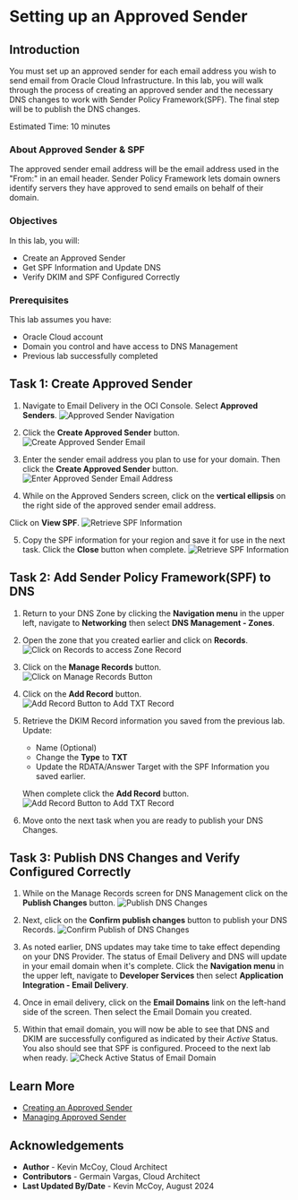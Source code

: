 # Setting up an Approved Sender

## Introduction

You must set up an approved sender for each email address you wish to send email from Oracle Cloud Infrastructure. In this lab, you will walk through the process of creating an approved sender and the necessary DNS changes to work with Sender Policy Framework(SPF). The final step will be to publish the DNS changes.

Estimated Time: 10 minutes

### About Approved Sender & SPF
The approved sender email address will be the email address used in the "From:" in an email header. Sender Policy Framework lets domain owners identify servers they have approved to send emails on behalf of their domain.

### Objectives

In this lab, you will:
* Create an Approved Sender
* Get SPF Information and Update DNS
* Verify DKIM and SPF Configured Correctly

### Prerequisites

This lab assumes you have:
* Oracle Cloud account
* Domain you control and have access to DNS Management
* Previous lab successfully completed

## Task 1: Create Approved Sender

1. Navigate to Email Delivery in the OCI Console. Select **Approved Senders**.
![Approved Sender Navigation](images/picture1.png)

2. Click the **Create Approved Sender** button.
![Create Approved Sender Email](images/picture2.png)

3. Enter the sender email address you plan to use for your domain. Then click the **Create Approved Sender** button.
![Enter Approved Sender Email Address](images/picture3.png)

4. While on the Approved Senders screen, click on the **vertical ellipsis** on the right side of the approved sender email address.

 Click on **View SPF**.
![Retrieve SPF Information](images/picture4.png)

5. Copy the SPF information for your region and save it for use in the next task. Click the **Close** button when complete.
![Retrieve SPF Information](images/picture5.png)

## Task 2: Add Sender Policy Framework(SPF) to DNS
1. Return to your DNS Zone by clicking the **Navigation menu** in the upper left, navigate to **Networking** then select **DNS Management - Zones**.

2. Open the zone that you created earlier and click on **Records**.
![Click on Records to access Zone Record](images/picture6.png)

3. Click on the **Manage Records** button.
![Click on Manage Records Button](images/picture7.png)

4. Click on the **Add Record** button.
![Add Record Button to Add TXT Record](images/picture8.png)

5. Retrieve the DKIM Record information you saved from the previous lab.
   Update:
    - Name (Optional)
    - Change the **Type** to **TXT**
    - Update the RDATA/Answer Target with the SPF Information you saved earlier.

    When complete click the **Add Record** button.
![Add Record Button to Add TXT Record](images/picture9.png)

6. Move onto the next task when you are ready to publish your DNS Changes.

## Task 3: Publish DNS Changes and Verify Configured Correctly

1. While on the Manage Records screen for DNS Management click on the **Publish Changes** button.
![Publish DNS Changes](images/picture10.png)

2. Next, click on the **Confirm publish changes** button to publish your DNS Records.
![Confirm Publish of DNS Changes](images/picture11.png)

3. As noted earlier, DNS updates may take time to take effect depending on your DNS Provider. The status of Email Delivery and DNS will update in your email domain when it's complete. Click the **Navigation menu** in the upper left, navigate to **Developer Services** then select **Application Integration - Email Delivery**.

4. Once in email delivery, click on the **Email Domains** link on the left-hand side of the screen. Then select the Email Domain you created.

5. Within that email domain, you will now be able to see that DNS and DKIM are successfully configured as indicated by their *Active* Status. You also should see that SPF is configured. Proceed to the next lab when ready.
![Check Active Status of Email Domain](images/picture12.png)

## Learn More

* [Creating an Approved Sender](https://docs.oracle.com/en-us/iaas/Content/Email/Reference/gettingstarted_topic-Create_an_approved_sender.htm)
* [Managing Approved Sender](https://docs.oracle.com/en-us/iaas/Content/Email/Tasks/managingapprovedsenders.htm)

## Acknowledgements
* **Author** - Kevin McCoy, Cloud Architect
* **Contributors** -  Germain Vargas, Cloud Architect
* **Last Updated By/Date** - Kevin McCoy, August 2024
